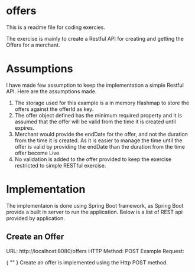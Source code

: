 # offers

This is a readme file for coding exercies. 

The exercise is mainly to create a Restful API for creating and getting the Offers for a merchant.

# Assumptions

I have made few assumption to keep the implementation a simple Restful API. Here are the assumptions made.

1. The storage used for this example is a in memory Hashmap to store the offers against the offerId as key.
2. The offer object defined has the minimum required property and it is assumed that the offer will be valid from the time it is created until expires.
3. Merchant would provide the endDate for the offer, and not the duration from the time it is created. As it is easier to manage the time until the offer is valid by providing the endDate than the duration from the time offer become Live.
4. No validation is added to the offer provided to keep the exercise restricted to simple RESTful exercise.

# Implementation

The implementaion is done using Spring Boot framework, as Spring Boot provide a built in server to run the application. Below is a list of REST api provided by application.

## Create an Offer
URL: http://localhost:8080/offers
HTTP Method: POST
Example Request:

{
  ""
}
Create an offer is implemented using the Http POST method.
